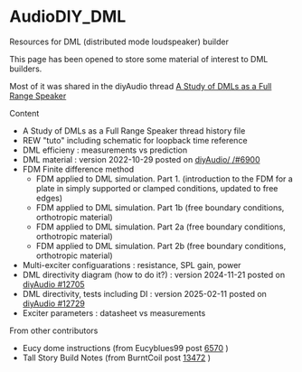 # AudioDIY_DML
Resources for DML (distributed mode loudspeaker) builder

This page has been opened to store some material of interest to DML builders.

Most of it was shared in the diyAudio thread [A Study of DMLs as a Full Range Speaker](https://www.diyaudio.com/community/threads/a-study-of-dmls-as-a-full-range-speaker.272576/)

Content
* A Study of DMLs as a Full Range Speaker thread history file
* REW "tuto" including schematic for loopback time reference
* DML efficieny : measurements vs prediction
* DML material : version 2022-10-29 posted on [diyAudio/ /#6900](https://www.diyaudio.com/community/threads/a-study-of-dmls-as-a-full-range-speaker.272576/post-7159983)
* FDM Finite difference method
  * FDM applied to DML simulation. Part 1. (introduction to the FDM for a plate in simply supported or clamped conditions, updated to free edges) 
  * FDM applied to DML simulation. Part 1b (free boundary conditions, orthotropic material)
  * FDM applied to DML simulation. Part 2a (free boundary conditions, orthotropic material)
  * FDM  applied to DML simulation. Part 2b (free boundary conditions, orthotropic material)
* Multi-exciter configuarations : resistance, SPL gain, power 
* DML directivity diagram (how to do it?) : version 2024-11-21 posted on [diyAudio #12705](https://www.diyaudio.com/community/threads/a-study-of-dmls-as-a-full-range-speaker.272576/post-7850260)
 * DML directivity, tests including DI : version 2025-02-11 posted on [diyAudio #12729](https://www.diyaudio.com/community/threads/a-study-of-dmls-as-a-full-range-speaker.272576/post-7855726)
* Exciter parameters : datasheet vs measurements

From other contributors
* Eucy dome instructions (from Eucyblues99 post [6570](https://www.diyaudio.com/community/threads/a-study-of-dmls-as-a-full-range-speaker.272576/post-7123735) )
* Tall Story Build Notes (from BurntCoil post [13472](https://www.diyaudio.com/community/threads/a-study-of-dmls-as-a-full-range-speaker.272576/post-7927315) )
